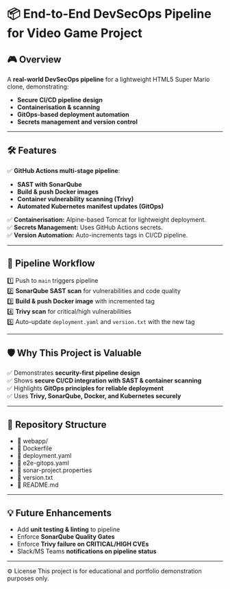 # 📦 End-to-End DevSecOps Pipeline for Video Game Project

## 🎮 Overview
A **real-world DevSecOps pipeline** for a lightweight HTML5 Super Mario clone, demonstrating:

- **Secure CI/CD pipeline design**
- **Containerisation & scanning**
- **GitOps-based deployment automation**
- **Secrets management and version control**

---

## 🛠️ Features

✅ **GitHub Actions multi-stage pipeline**:
- **SAST with SonarQube**
- **Build & push Docker images**
- **Container vulnerability scanning (Trivy)**
- **Automated Kubernetes manifest updates (GitOps)**

✅ **Containerisation:** Alpine-based Tomcat for lightweight deployment.  
✅ **Secrets Management:** Uses GitHub Actions secrets.  
✅ **Version Automation:** Auto-increments tags in CI/CD pipeline.

---

## 🚀 Pipeline Workflow

1️⃣ Push to `main` triggers pipeline  
2️⃣ **SonarQube SAST scan** for vulnerabilities and code quality  
3️⃣ **Build & push Docker image** with incremented tag  
4️⃣ **Trivy scan** for critical/high vulnerabilities  
5️⃣ Auto-update `deployment.yaml` and `version.txt` with the new tag

---

## 🛡️ Why This Project is Valuable

✅ Demonstrates **security-first pipeline design**  
✅ Shows **secure CI/CD integration with SAST & container scanning**  
✅ Highlights **GitOps principles for reliable deployment**  
✅ Uses **Trivy, SonarQube, Docker, and Kubernetes securely**

---

## 📂 Repository Structure

- 📂 webapp/ 
- 📄 Dockerfile 
- 📄 deployment.yaml 
- 📄 e2e-gitops.yaml 
- 📄 sonar-project.properties 
- 📄 version.txt 
- 📄 README.md 


---

## 💡 Future Enhancements

- Add **unit testing & linting** to pipeline
- Enforce **SonarQube Quality Gates**
- Enforce **Trivy failure on CRITICAL/HIGH CVEs**
- Slack/MS Teams **notifications on pipeline status**

---

⚙️ License
This project is for educational and portfolio demonstration purposes only.

